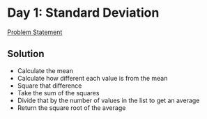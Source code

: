 # Day 1: Standard Deviation

[Problem Statement](https://www.hackerrank.com/challenges/s10-standard-deviation)

## Solution

* Calculate the mean
* Calculate how different each value is from the mean
* Square that difference
* Take the sum of the squares
* Divide that by the number of values in the list to get an average 
* Return the square root of the average
